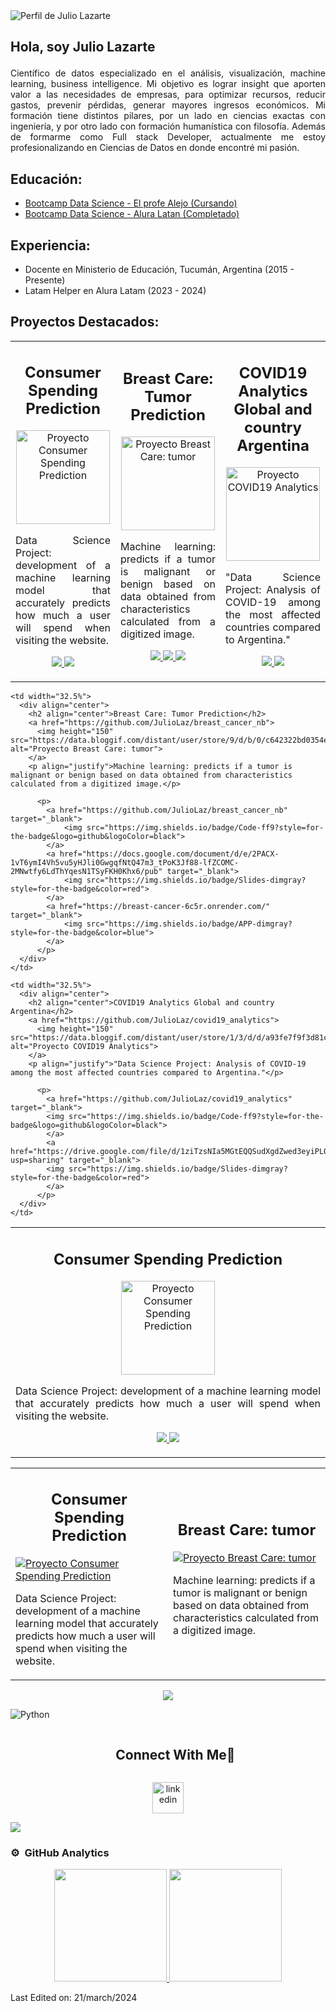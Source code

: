 <!DOCTYPE html>
<html lang="en">
<body>
    <div class="container">
        <div class="profile-img">
            <img src="https://i.imgur.com/A5zHCNp.png" alt="Perfil de Julio Lazarte">
        </div>
        <div>
<!--             <h2>Sobre mi vida:</h2> -->
            <h2>Hola, soy<strong> Julio Lazarte</strong></p></h2>
            <p align="justify">Científico de datos especializado en el análisis, visualización, machine learning, business intelligence. Mi objetivo es lograr insight que aporten valor a las necesidades de empresas, para optimizar recursos, reducir gastos, prevenir pérdidas, generar mayores ingresos económicos. Mi formación tiene distintos pilares, por un lado en ciencias exactas con ingeniería, y por otro lado con formación humanística con filosofía. Además de formarme como Full stack Developer, actualmente me estoy profesionalizando en Ciencias de Datos en donde encontré mi pasión.</p>
        </div>
        <div>
            <h2>Educación:</h2>
            <ul>
                <li><a href="https://bootcampxperience.com/">Bootcamp Data Science - El profe Alejo (Cursando)</a></li>
                <li><a href="https://www.aluracursos.com/bootcamp-datos">Bootcamp Data Science - Alura Latan (Completado)</a></li>
                <!-- Agrega más elementos de educación según sea necesario -->
            </ul>
        </div>
        <div>
            <h2>Experiencia:</h2>
            <ul>
                <li>Docente en Ministerio de Educación, Tucumán, Argentina (2015 - Presente)</li>
                <li>Latam Helper en Alura Latam (2023 - 2024)</li>
                <!-- Agrega más elementos de experiencia laboral según sea necesario -->
            </ul>
        </div>
        <div>
            <h2>Proyectos Destacados:</h2>

<table>
  <tr>
    <td width="32.5%">
      <div align="center">
        <h2 align="center">Consumer Spending Prediction</h2>
        <a href="https://github.com/JulioLaz/Consumer_Spending_Prediction_final">
          <img height="150" src="https://data.bloggif.com/distant/user/store/9/7/6/9/295848bfdfd7c2bb07089c0974d69679.gif" alt="Proyecto Consumer Spending Prediction">
<!--           <img src="https://i.imgur.com/DZ3C6oq.png" alt="Proyecto Consumer Spending Prediction"> -->
        </a>
        <p align="justify">Data Science Project: development of a machine learning model that accurately predicts how much a user will spend when visiting the website.</p>
<!--           ### links ### -->
          <p>
            <a href="https://github.com/JulioLaz/Consumer_Spending_Prediction_final" target="_blank">
            <img src="https://img.shields.io/badge/Code-ff9?style=for-the-badge&logo=github&logoColor=black">
            </a>
            <a href="https://docs.google.com/document/d/e/2PACX-1vQ35-uD6_F9F_apec8sDyLvSKMTEFxOnUC3wNFZJrpp21OjvGcG_Zh5RENIZFHXsbrs379Sc6uesmyk/pub" target="_blank">
            <img src="https://img.shields.io/badge/Slides-dimgray?style=for-the-badge&color=red">
            </a>
          </p>
      </div>
    </td>
    <td width="32.5%">
      <div align="center">
        <h2 align="center">Breast Care: Tumor Prediction</h2>
        <a href="https://github.com/JulioLaz/breast_cancer_nb">
          <img height="150" src="https://data.bloggif.com/distant/user/store/9/d/b/0/c642322bd0354e57887f08fcc4fe0bd9.gif" alt="Proyecto Breast Care: tumor">
<!--           <img src="https://i.imgur.com/ib4Ihxp.png" alt="Proyecto Breast Care: tumor"> -->
        </a> 
        <p align="justify">Machine learning: predicts if a tumor is malignant or benign based on data obtained from characteristics calculated from a digitized image.</p>
<!--           ### links ### -->
          <p>
            <a href="https://github.com/JulioLaz/breast_cancer_nb" target="_blank">
                <img src="https://img.shields.io/badge/Code-ff9?style=for-the-badge&logo=github&logoColor=black">
            </a>
            <a href="https://docs.google.com/document/d/e/2PACX-1vT6ymI4Vh5vu5yHJli0GwgqfNtQ47m3_tPoK3Jf88-lfZCOMC-2MNwtfy6LdThYqesN1TSyFKH0Khx6/pub" target="_blank">
                <img src="https://img.shields.io/badge/Slides-dimgray?style=for-the-badge&color=red">
            </a>
            <a href="https://breast-cancer-6c5r.onrender.com/" target="_blank">
                <img src="https://img.shields.io/badge/APP-dimgray?style=for-the-badge&color=blue">
            </a>
          </p>          
      </div>
    </td>
    <td width="32.5%">
      <div align="center">
        <h2 align="center">COVID19 Analytics Global and country Argentina</h2>
        <a href="https://github.com/JulioLaz/covid19_analytics">
          <img height="150" src="https://data.bloggif.com/distant/user/store/1/3/d/d/a93fe7f9f3d81c483092bb6f91a5dd31.gif" alt="Proyecto COVID19 Analytics">
        </a> 
        <p align="justify">"Data Science Project: Analysis of COVID-19 among the most affected countries compared to Argentina."</p>
<!--           ### links ### -->
          <p>
            <a href="https://github.com/JulioLaz/covid19_analytics" target="_blank">
            <img src="https://img.shields.io/badge/Code-ff9?style=for-the-badge&logo=github&logoColor=black">
            </a>
            <a href="https://drive.google.com/file/d/1ziTzsNIa5MGtEQQSudXgdZwed3eyiPLQ/view?usp=sharing" target="_blank">
            <img src="https://img.shields.io/badge/Slides-dimgray?style=for-the-badge&color=red">
            </a>
          </p>          
      </div>
    </td>
  </tr>
</table>

<table>
  <tr>
    <td width="32.5%">
      <div align="center">
        <h2 align="center">Consumer Spending Prediction</h2>
        <a href="https://github.com/JulioLaz/Consumer_Spending_Prediction_final">
          <img height="150" src="https://data.bloggif.com/distant/user/store/9/7/6/9/295848bfdfd7c2bb07089c0974d69679.gif" alt="Proyecto Consumer Spending Prediction">
        </a>
        <p align="justify">Data Science Project: development of a machine learning model that accurately predicts how much a user will spend when visiting the website.</p>
<!--           ### links ### -->
          <p>
            <a href="https://github.com/JulioLaz/Consumer_Spending_Prediction_final" target="_blank">
            <img src="https://img.shields.io/badge/Code-ff9?style=for-the-badge&logo=github&logoColor=black">
            </a>
            <a href="https://docs.google.com/document/d/e/2PACX-1vQ35-uD6_F9F_apec8sDyLvSKMTEFxOnUC3wNFZJrpp21OjvGcG_Zh5RENIZFHXsbrs379Sc6uesmyk/pub" target="_blank">
            <img src="https://img.shields.io/badge/Slides-dimgray?style=for-the-badge&color=red">
            </a>
          </p>
      </div>
    </td>
      
    <td width="32.5%">
      <div align="center">
        <h2 align="center">Breast Care: Tumor Prediction</h2>
        <a href="https://github.com/JulioLaz/breast_cancer_nb">
          <img height="150" src="https://data.bloggif.com/distant/user/store/9/d/b/0/c642322bd0354e57887f08fcc4fe0bd9.gif" alt="Proyecto Breast Care: tumor">
        </a> 
        <p align="justify">Machine learning: predicts if a tumor is malignant or benign based on data obtained from characteristics calculated from a digitized image.</p>
<!--           ### links ### -->
          <p>
            <a href="https://github.com/JulioLaz/breast_cancer_nb" target="_blank">
                <img src="https://img.shields.io/badge/Code-ff9?style=for-the-badge&logo=github&logoColor=black">
            </a>
            <a href="https://docs.google.com/document/d/e/2PACX-1vT6ymI4Vh5vu5yHJli0GwgqfNtQ47m3_tPoK3Jf88-lfZCOMC-2MNwtfy6LdThYqesN1TSyFKH0Khx6/pub" target="_blank">
                <img src="https://img.shields.io/badge/Slides-dimgray?style=for-the-badge&color=red">
            </a>
            <a href="https://breast-cancer-6c5r.onrender.com/" target="_blank">
                <img src="https://img.shields.io/badge/APP-dimgray?style=for-the-badge&color=blue">
            </a>
          </p>          
      </div>
    </td>
    
    <td width="32.5%">
      <div align="center">
        <h2 align="center">COVID19 Analytics Global and country Argentina</h2>
        <a href="https://github.com/JulioLaz/covid19_analytics">
          <img height="150" src="https://data.bloggif.com/distant/user/store/1/3/d/d/a93fe7f9f3d81c483092bb6f91a5dd31.gif" alt="Proyecto COVID19 Analytics">
        </a> 
        <p align="justify">"Data Science Project: Analysis of COVID-19 among the most affected countries compared to Argentina."</p>
<!--           ### links ### -->
          <p>
            <a href="https://github.com/JulioLaz/covid19_analytics" target="_blank">
            <img src="https://img.shields.io/badge/Code-ff9?style=for-the-badge&logo=github&logoColor=black">
            </a>
            <a href="https://drive.google.com/file/d/1ziTzsNIa5MGtEQQSudXgdZwed3eyiPLQ/view?usp=sharing" target="_blank">
            <img src="https://img.shields.io/badge/Slides-dimgray?style=for-the-badge&color=red">
            </a>
          </p>          
      </div>
    </td>
  </tr>
</table>

            
<table>
  <tr>
    <td width="50%">
      <div>
        <h2 align="center">Consumer Spending Prediction</h2>
        <a href="https://github.com/JulioLaz/Consumer_Spending_Prediction_final">
          <img src="https://i.imgur.com/DZ3C6oq.png" alt="Proyecto Consumer Spending Prediction">
        </a>
        <p>Data Science Project: development of a machine learning model that accurately predicts how much a user will spend when visiting the website.</p>
      </div>
    </td>
    <td width="50%">
      <div>
        <h2 align="center">Breast Care: tumor</h2>
        <a href="https://github.com/JulioLaz/breast_cancer_nb">
          <img src="https://i.imgur.com/ib4Ihxp.png" alt="Proyecto Breast Care: tumor">
        </a> 
        <p>Machine learning: predicts if a tumor is malignant or benign based on data obtained from characteristics calculated from a digitized image.</p>
      </div>
    </td>
  </tr>
</table>

<p align="center">
  <a href="https://skillicons.dev">
    <img src="https://skillicons.dev/icons?i=git,aws,bootstrap,c,cpp,css,discord,docker,dynamodb,express,figma,firebase,github,html,idea,java,js,kotlin,linux,md,materialui,mongodb,mysql,nextjs,nodejs,postman,py,react,redux,tailwind,ts,vscode&perline=14" />
  </a>
</p>

![Python](https://img.shields.io/badge/Python%20-%2314354C.svg?style=for-the-badge&logo=python&logoColor=white)


<!-- Connect with me -->
<!--h2 without bottom border-->
<div id="user-content-toc">
  <ul align="center">
    <summary><h2 style="display: inline-block">Connect With Me🤝</h2></summary>
  </ul>
</div>

<!--icons and links-->
<p align="center">
<a href="https://www.linkedin.com/in/julio-lazarte-developer/" target="blank"><img align="center" src="https://user-images.githubusercontent.com/88904952/234979284-68c11d7f-1acc-4f0c-ac78-044e1037d7b0.png" alt="linkedin" height="50" width="50" /></a>
</p>


<!--horizontal divider(gradiant)-->
<img src="https://user-images.githubusercontent.com/73097560/115834477-dbab4500-a447-11eb-908a-139a6edaec5c.gif">

### ⚙️ &nbsp;GitHub Analytics
<p align="center">
<a href="https://github.com/JulioLaz">
  <img height="180em" src="https://github-readme-stats-eight-theta.vercel.app/api?username=JulioLaz&show_icons=true&theme=algolia&include_all_commits=true&count_private=true"/>
  <img height="180em" src="https://github-readme-stats-eight-theta.vercel.app/api/top-langs/?username=JulioLaz&layout=compact&langs_count=8&theme=algolia"/>
</a>
</p>

Last Edited on: 21/march/2024
</body>
